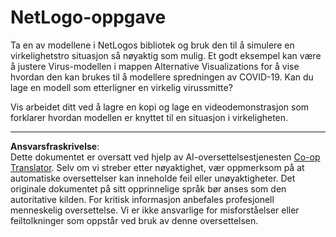 <!--
CO_OP_TRANSLATOR_METADATA:
{
  "original_hash": "cf654ca60c7f86c8dad28596fb42994b",
  "translation_date": "2025-08-28T15:06:00+00:00",
  "source_file": "lessons/6-Other/23-MultiagentSystems/assignment.md",
  "language_code": "no"
}
-->
# NetLogo-oppgave

Ta en av modellene i NetLogos bibliotek og bruk den til å simulere en virkelighetstro situasjon så nøyaktig som mulig. Et godt eksempel kan være å justere Virus-modellen i mappen Alternative Visualizations for å vise hvordan den kan brukes til å modellere spredningen av COVID-19. Kan du lage en modell som etterligner en virkelig virussmitte?

Vis arbeidet ditt ved å lagre en kopi og lage en videodemonstrasjon som forklarer hvordan modellen er knyttet til en situasjon i virkeligheten.

---

**Ansvarsfraskrivelse**:  
Dette dokumentet er oversatt ved hjelp av AI-oversettelsestjenesten [Co-op Translator](https://github.com/Azure/co-op-translator). Selv om vi streber etter nøyaktighet, vær oppmerksom på at automatiske oversettelser kan inneholde feil eller unøyaktigheter. Det originale dokumentet på sitt opprinnelige språk bør anses som den autoritative kilden. For kritisk informasjon anbefales profesjonell menneskelig oversettelse. Vi er ikke ansvarlige for misforståelser eller feiltolkninger som oppstår ved bruk av denne oversettelsen.